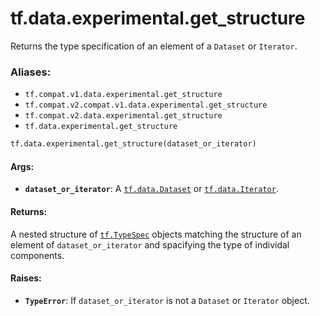 <div itemscope itemtype="http://developers.google.com/ReferenceObject">
<meta itemprop="name" content="tf.data.experimental.get_structure" />
<meta itemprop="path" content="Stable" />
</div>

# tf.data.experimental.get_structure

Returns the type specification of an element of a `Dataset` or `Iterator`.

### Aliases:

* `tf.compat.v1.data.experimental.get_structure`
* `tf.compat.v2.compat.v1.data.experimental.get_structure`
* `tf.compat.v2.data.experimental.get_structure`
* `tf.data.experimental.get_structure`

``` python
tf.data.experimental.get_structure(dataset_or_iterator)
```

<!-- Placeholder for "Used in" -->


#### Args:


* <b>`dataset_or_iterator`</b>: A <a href="../../../tf/data/Dataset.md"><code>tf.data.Dataset</code></a> or <a href="../../../tf/data/Iterator.md"><code>tf.data.Iterator</code></a>.


#### Returns:

A nested structure of <a href="../../../tf/TypeSpec.md"><code>tf.TypeSpec</code></a> objects matching the structure of an
element of `dataset_or_iterator` and spacifying the type of individal
components.



#### Raises:


* <b>`TypeError`</b>: If `dataset_or_iterator` is not a `Dataset` or `Iterator` object.